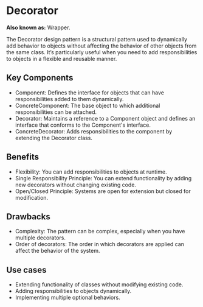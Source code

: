 # Decorator 
**Also known as:** Wrapper.

The Decorator design pattern is a structural pattern used to dynamically add behavior to objects without affecting the behavior of other objects from the same class. It’s particularly useful when you need to add responsibilities to objects in a flexible and reusable manner.

## Key Components

- Component: Defines the interface for objects that can have responsibilities added to them dynamically.
- ConcreteComponent: The base object to which additional responsibilities can be attached.
- Decorator: Maintains a reference to a Component object and defines an interface that conforms to the Component's interface.
- ConcreteDecorator: Adds responsibilities to the component by extending the Decorator class.

## Benefits

- Flexibility: You can add responsibilities to objects at runtime.
- Single Responsibility Principle: You can extend functionality by adding new decorators without changing existing code.
- Open/Closed Principle: Systems are open for extension but closed for modification.

## Drawbacks

- Complexity: The pattern can be complex, especially when you have multiple decorators.
- Order of decorators: The order in which decorators are applied can affect the behavior of the system.

## Use cases

- Extending functionality of classes without modifying existing code.
- Adding responsibilities to objects dynamically.
- Implementing multiple optional behaviors.


